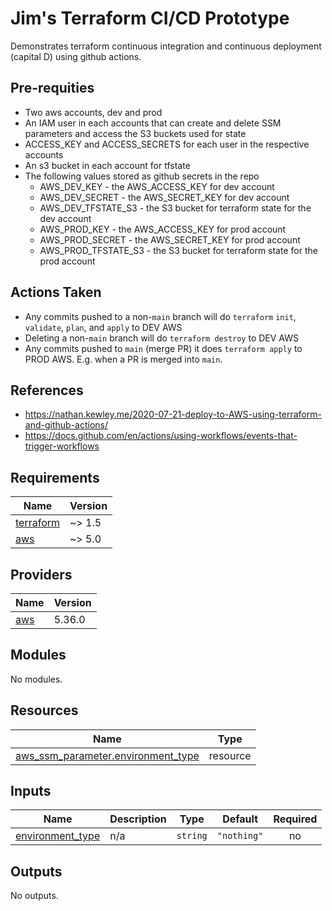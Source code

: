 # Jim's Terraform CI/CD Prototype

Demonstrates terraform continuous integration and continuous deployment (capital D) using
github actions.

## Pre-requities
* Two aws accounts, dev and prod
* An IAM user in each accounts that can create and delete SSM parameters and access the S3 buckets used for state
* ACCESS_KEY and ACCESS_SECRETS for each user in the respective accounts
* An s3 bucket in each account for tfstate
* The following values stored as github secrets in the repo
  * AWS_DEV_KEY - the AWS_ACCESS_KEY for dev account
  * AWS_DEV_SECRET - the AWS_SECRET_KEY for dev account
  * AWS_DEV_TFSTATE_S3 - the S3 bucket for terraform state for the dev account
  * AWS_PROD_KEY - the AWS_ACCESS_KEY for prod account
  * AWS_PROD_SECRET - the AWS_SECRET_KEY for prod account
  * AWS_PROD_TFSTATE_S3 - the S3 bucket for terraform state for the prod account

 ## Actions Taken
 * Any commits pushed to a non-`main` branch will do `terraform` `init`, `validate`, `plan`, and `apply`  to DEV AWS
* Deleting a non-`main` branch will do `terraform destroy` to DEV AWS
* Any commits pushed to `main` (merge PR) it does `terraform apply` to PROD AWS. E.g. when a PR is merged into `main`.

## References
- https://nathan.kewley.me/2020-07-21-deploy-to-AWS-using-terraform-and-github-actions/
- https://docs.github.com/en/actions/using-workflows/events-that-trigger-workflows




<!-- BEGIN_TF_DOCS -->
## Requirements

| Name | Version |
|------|---------|
| <a name="requirement_terraform"></a> [terraform](#requirement\_terraform) | ~> 1.5 |
| <a name="requirement_aws"></a> [aws](#requirement\_aws) | ~> 5.0 |

## Providers

| Name | Version |
|------|---------|
| <a name="provider_aws"></a> [aws](#provider\_aws) | 5.36.0 |

## Modules

No modules.

## Resources

| Name | Type |
|------|------|
| [aws_ssm_parameter.environment_type](https://registry.terraform.io/providers/hashicorp/aws/latest/docs/resources/ssm_parameter) | resource |

## Inputs

| Name | Description | Type | Default | Required |
|------|-------------|------|---------|:--------:|
| <a name="input_environment_type"></a> [environment\_type](#input\_environment\_type) | n/a | `string` | `"nothing"` | no |

## Outputs

No outputs.
<!-- END_TF_DOCS -->